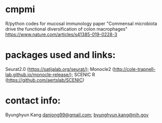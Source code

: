 # cmpmi
R/python codes for mucosal immunology paper 
"Commensal microbiota drive the functional diversification of colon macrophages"
https://www.nature.com/articles/s41385-019-0228-3

# packages used and links:
Seurat2.0 (https://satijalab.org/seurat/); Monocle2 (http://cole-trapnell-lab.github.io/monocle-release/); SCENIC R (https://github.com/aertslab/SCENIC)



# contact info:
Byunghyun Kang
danjong99@gmail.com; byunghyun.kang@nih.gov
